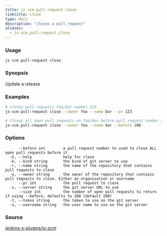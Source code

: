 ```yaml
---
title: jx scm pull-request close
linktitle: close
type: docs
description: "closes a pull request"
aliases:
  - jx-scm_pull-request_close
---
```


### Usage

```
jx scm pull-request close
```

### Synopsis

Update a release

### Examples

  ```bash
  # closes pull requests foo/bar number 123
  jx-scm pull-request close --owner foo --name bar --pr 123
  
  # closes all open pull requests on foo/bar before pull request number 200
  jx-scm pull-request close --owner foo --name bar --before 200

  ```
### Options

```
      --before int        a pull request number to used to close ALL open pull requests before it
  -h, --help              help for close
  -k, --kind string       the kind of git server to use
  -r, --name string       the name of the repository that contains pull requests to close
  -o, --owner string      the owner of the repository that contains pull requests to close. Either an organisation or username
      --pr int            the pull request to close
  -s, --server string     the git server URL to use
      --size int          the number of open pull requests to return if using --before, defaults to 200 (default 200)
  -t, --token string      the token to use on the git server
  -u, --username string   the user name to use on the git server
```



### Source

[jenkins-x-plugins/jx-scm](https://github.com/jenkins-x-plugins/jx-scm)
